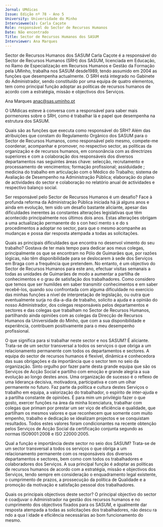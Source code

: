 ```yaml
---
Jornal: UMdicas
Issue: Edição nº 78 - Ano 5
University: Universidade do Minho
Interviewee(s): Carla Caçote
Role: responsável do Sector de Recursos Humanos
Date: Não encontrado
Title: Sector de Recursos Humanos dos SASUM
Interviewer: Ana Marques
---
```


Sector de Recursos Humanos dos SASUM
Carla Caçote é a responsável do Sector de Recursos Humanos
(SRH) dos SASUM, licenciada em Educação, no Ramo de
Especialização em Recursos Humanos e Gestão da Formação
pela UMinho, trabalha nos SASUM desde1989, tendo assumido em 2004 as
funções que desempenha actualmente. O SRH está integrado no Gabinete
do Administrador, sendo constituído por uma equipa de quatro elementos,
tem como principal função adoptar as políticas de recursos humanos de
acordo com a estratégia, missão e objectivos dos Serviços.

Ana Marques
anac@sas.uminho.pt

O UMdicas esteve à conversa com
a responsável para saber mais
pormenores sobre o SRH, como é
trabalhar lá e papel que
desempenha na estrutura dos
SASUM.

Quais são as funções que executa
como responsável do SRH?
Além das atribuições que constam
do Regulamento Orgânico dos
SASUM para o Sector de Recursos
Humanos, como responsável pelo
mesmo, compete-me coordenar,
acompanhar e promover, no
respectivo sector, as políticas da
organização e de recursos
humanos, em consonância com as
directrizes superiores e com a
colaboração dos responsáveis dos
diversos departamentos nas
seguintes áreas chave: selecção,
recrutamento e processamento de
vencimentos; formação
profissional; assiduidade ;
medicina do trabalho em
articulação com o Médico do
Trabalho; sistema de Avaliação de
Desempenho na Administração
Pública; elaboração do plano de
actividades do sector e
colaboração no relatório anual de
actividades e respectivo balanço
social.

Ser responsável pelo Sector de
Recursos Humanos é um
desafio?
Face à profunda reforma da
Administração Pública iniciada há
já alguns anos e ainda em
evolução, tem sido um desafio
bastante aliciante, apesar das
dificuldades inerentes às
constantes alterações legislativas
que têm acontecido
principalmente nos últimos dois
anos. Estas alterações obrigam a
uma actualização permanente
do s con heci mento s e do s
procedimentos a adoptar no
sector, para que o mesmo
acompanhe as mudanças e possa
dar resposta atempada a todas as
solicitações.

Quais as principais dificuldades
que encontra no
desenvol vimento do seu trabalho?
Gostava de ter mais tempo para
dedicar aos meus colegas,
principalmente os que se
encontram no Pólo de Guimarães
que, por razões lógicas, não têm
disponibilidade para se
deslocarem à sede dos Serviços
em Braga com a frequência que
pretendem. No entanto, é um
objectivo do Sector de Recursos
Humanos para este ano, efectuar
visitas semanais a todas as
unidades de Guimarães de modo a
aumentar a partilha de
conhecimentos e o grau de
satisfação dos trabalhadores.
Como considero que temos que ser
humildes em saber transmitir
conhecimentos e em saber
recebê-los, quando sou
confrontada com alguma
dificuldade no exercício das
minhas funções a nível de
interpretação de legislação, ou
outra que eventualmente surja no
dia-a-dia de trabalho, solicito a
ajuda e a opinião do nosso
Administrador, dos colegas
responsáveis pelos
departamentos e sectores e das
colegas que trabalham no Sector
de Recursos Humanos,
partilhando ainda opiniões com as
colegas da Direcção de Recursos
Humanos da Universidade do
Minho, que com a sua
disponibilidade e experiência,
contribuem positivamente para o
meu desempenho profissional.

O que significa para si trabalhar
neste sector e nos SASUM?
É aliciante. Trata-se de um sector
transversal a todos os serviços o
que obriga a um relacionamento
permanente com todos os
departamentos e sectores. A
equipa do sector de recursos
humanos é flexível, dinâmica e
conhecedora das suas obrigações
e da importância que o sector tem
no seio da organização.
Sinto orgulho por fazer parte desta
grande equipa que são os Serviços
de Acção Social e partilho com
emoção e grande alegria a sua
evolução ao longo destes anos.
Uma organização de sucesso é o
reflexo de uma liderança decisiva,
motivadora, participativa e com
um olhar permanente no futuro.
Faz parte da política e cultura
destes Serviços o trabalho em
equipa, a valorização do
trabalhador, o espírito de inter-ajuda
 e a partilha constante de
opiniões. É para mim um privilégio
fazer o que gosto, exercer funções
na área da minha licenciatura,
trabalhar com colegas que primam
por prestar um ser viço de
eficiência e qualidade, que
partilham os mesmos valores e
que reconhecem que somente
com muito empenho, trabalho e
dedicação se idealizam projectos
e se conquistam resultados.
Todos estes valores foram
condicionantes na recente
obtenção pelos Serviços de Acção
Social da certificação conjunta
segundo as normas
ISO9001:2008 e ISO 22000:2005.

Qual a função e importância
deste sector no seio dos SASUM?
Trata-se de um sector transversal
a todos os serviços o que obriga a
um relacionamento permanente
com os responsáveis dos diversos
departamentos e sectores, bem
como com todos os trabalhadores
e colaboradores dos Serviços. A
sua principal função é adoptar as
políticas de recursos humanos de
acordo com a estratégia, missão e
objectivos dos Serviços, tendo
sempre em consideração o
enquadramento legal existente, o
cumprimento de prazos, a
prossecução da política de
Qualidade e a promoção da
motivação e satisfação pessoal
dos trabalhadores.

Quais os principais objectivos
deste sector?
O principal objectivo do sector é
coadjuvar o Administrador na
gestão dos recursos humanos e
no cumprimento dos objectivos
fixados para os SASUM, e
igualmente dar resposta
atempada a todas as solicitações
dos trabalhadores, não
descu ra ndo a qua l idade e
eficiência necessárias ao bom
funcionamento do mesmo.
